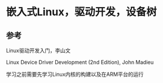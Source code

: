 # 嵌入式Linux，驱动开发，设备树

## 参考

Linux驱动开发入门，李山文

Linux Device Driver Development (2nd Edition), John Madieu

学习之前需要先学习Linux内核的构建以及在ARM平台的运行